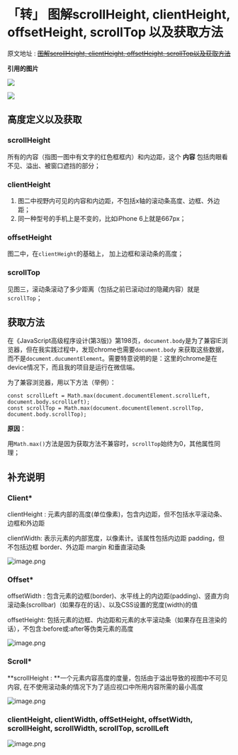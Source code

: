 # 「转」 图解scrollHeight, clientHeight, offsetHeight, scrollTop 以及获取方法

原文地址 : ~~[图解scrollHeight, clientHeight, offsetHeight, scrollTop以及获取方法](https://www.jianshu.com/p/d267456ebc0d)~~

**引用的图片**

![](https://file.wulicode.com/yuque/202208/04/23/3122yLqVFBCa.jpeg?x-oss-process=image/resize,h_262)

![](https://file.wulicode.com/yuque/202208/04/23/3122qPCsg7FK.jpeg?x-oss-process=image/resize,h_262)

## 高度定义以及获取

### scrollHeight

所有的内容（指图一图中有文字的红色框框内）和内边距，这个 **内容** 包括肉眼看不见、溢出、被窗口遮挡的部分；

### clientHeight

1. 图二中视野内可见的内容和内边距，不包括x轴的滚动条高度、边框、外边距；
2. 同一种型号的手机上是不变的，比如iPhone 6上就是667px；



### offsetHeight

图二中，在`clientHeight`的基础上， 加上边框和滚动条的高度；

### scrollTop

见图三，滚动条滚动了多少距离（包括之前已滚动过的隐藏内容）就是`scrollTop`；

## 获取方法

在《JavaScript高级程序设计(第3版)》第198页，`document.body`是为了兼容IE浏览器，但在我实践过程中，发现chrome也需要`document.body`
来获取这些数据，而不是`document.ducumentElement`。需要特意说明的是：这里的chrome是在device情况下，而且我的项目是运行在微信端。

为了兼容浏览器，用以下方法（举例）：

```
const scrollLeft = Math.max(document.documentElement.scrollLeft, document.body.scrollLeft); 
const scrollTop = Math.max(document.documentElement.scrollTop, document.body.scrollTop);
```

**原因**：

用`Math.max()`方法是因为获取方法不兼容时，`scrollTop`始终为0，其他属性同理；

## 补充说明

### Client*

clientHeight : 元素内部的高度(单位像素)，包含内边距，但不包括水平滚动条、边框和外边距

clientWidth: 表示元素的内部宽度，以像素计。该属性包括内边距 padding，但不包括边框 border、外边距 margin 和垂直滚动条

![image.png](https://file.wulicode.com/yuque/202208/04/23/1022LVjNi2SY.png?x-oss-process=image/resize,h_247)

### Offset*

offsetWidth :  包含元素的边框(border)、水平线上的内边距(padding)、竖直方向滚动条(scrollbar)（如果存在的话）、以及CSS设置的宽度(width)的值

offsetHeight: 包括元素的边框、内边距和元素的水平滚动条（如果存在且渲染的话），不包含:before或:after等伪类元素的高度

![image.png](https://file.wulicode.com/yuque/202208/04/23/1022e1KEPyi7.png?x-oss-process=image/resize,h_247)

### Scroll*

**scrollHeight : **一个元素内容高度的度量，包括由于溢出导致的视图中不可见内容, 在不使用滚动条的情况下为了适应视口中所用内容所需的最小高度

![image.png](https://file.wulicode.com/yuque/202208/04/23/1023gW4vYe5y.png?x-oss-process=image/resize,h_413)

### clientHeight, clientWidth, offSetHeight, offsetWidth, scrollHeight, scrollWidth, scrollTop, scrollLeft

![image.png](https://file.wulicode.com/yuque/202208/04/23/1024momX0rqM.png?x-oss-process=image/resize,h_625)

